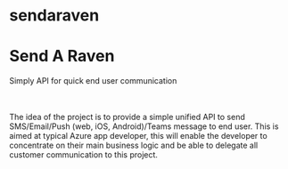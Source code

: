 # sendaraven
<h1>Send A Raven</h1>
Simply API for quick end user communication

<br/>&nbsp;<br/>
The idea of the project is to provide a simple unified API to send SMS/Email/Push (web, iOS, Android)/Teams message to end user. This is aimed at typical Azure app developer, this will enable the developer to concentrate on their main business logic and be able to delegate all customer communication to this project.
